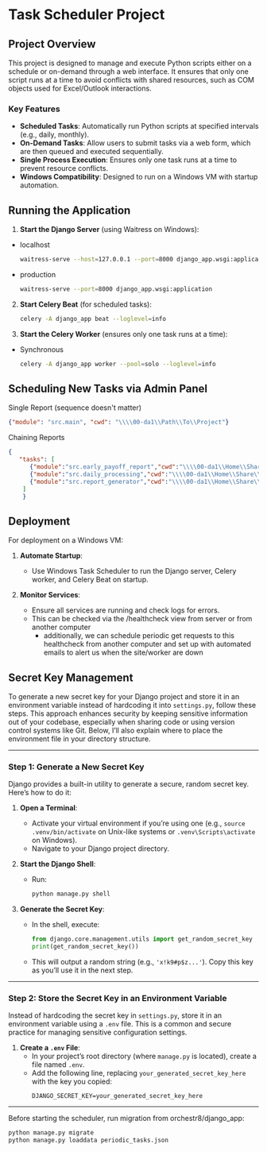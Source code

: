 # Task Scheduler Project

## Project Overview

This project is designed to manage and execute Python scripts either on a schedule or on-demand through a web interface. It ensures that only one script runs at a time to avoid conflicts with shared resources, such as COM objects used for Excel/Outlook interactions. 

### Key Features
- **Scheduled Tasks**: Automatically run Python scripts at specified intervals (e.g., daily, monthly).
- **On-Demand Tasks**: Allow users to submit tasks via a web form, which are then queued and executed sequentially.
- **Single Process Execution**: Ensures only one task runs at a time to prevent resource conflicts.
- **Windows Compatibility**: Designed to run on a Windows VM with startup automation.


## Running the Application

1. **Start the Django Server** (using Waitress on Windows):
- localhost
   ```bash
   waitress-serve --host=127.0.0.1 --port=8000 django_app.wsgi:application
   ```
- production
   ```bash
   waitress-serve --port=8000 django_app.wsgi:application
   ```

2. **Start Celery Beat** (for scheduled tasks):
   ```bash
   celery -A django_app beat --loglevel=info
   ```


3. **Start the Celery Worker** (ensures only one task runs at a time):
- Synchronous
   ```bash
   celery -A django_app worker --pool=solo --loglevel=info
   ```


## Scheduling New Tasks via Admin Panel
Single Report (sequence doesn't matter)
```json
{"module": "src.main", "cwd": "\\\\00-da1\\Path\\To\\Project"}
```

Chaining Reports
```json
{
   "tasks": [
      {"module":"src.early_payoff_report","cwd":"\\\\00-da1\\Home\\Share\\Data & Analytics Initiatives\\Project Management\\Indirect_Lending\\Dealer Reserve Recon\\Production"},
      {"module":"src.daily_processing","cwd":"\\\\00-da1\\Home\\Share\\Data & Analytics Initiatives\\Project Management\\Indirect_Lending\\Dealer Reserve Recon\\Production"},
      {"module":"src.report_generator","cwd":"\\\\00-da1\\Home\\Share\\Data & Analytics Initiatives\\Project Management\\Indirect_Lending\\Dealer Reserve Recon\\Production"}  
    ]
    }
```

## Deployment

For deployment on a Windows VM:

1. **Automate Startup**:
   - Use Windows Task Scheduler to run the Django server, Celery worker, and Celery Beat on startup.
   
2. **Monitor Services**:
   - Ensure all services are running and check logs for errors.
   - This can be checked via the /healthcheck view from server or from another computer
      - additionally, we can schedule periodic get requests to this healthcheck from another computer and set up with automated emails to alert us when the site/worker are down


## Secret Key Management
To generate a new secret key for your Django project and store it in an environment variable instead of hardcoding it into `settings.py`, follow these steps. This approach enhances security by keeping sensitive information out of your codebase, especially when sharing code or using version control systems like Git. Below, I’ll also explain where to place the environment file in your directory structure.

---

### Step 1: Generate a New Secret Key
Django provides a built-in utility to generate a secure, random secret key. Here’s how to do it:

1. **Open a Terminal**:
   - Activate your virtual environment if you’re using one (e.g., `source .venv/bin/activate` on Unix-like systems or `.venv\Scripts\activate` on Windows).
   - Navigate to your Django project directory.

2. **Start the Django Shell**:
   - Run:
     ```bash
     python manage.py shell
     ```

3. **Generate the Secret Key**:
   - In the shell, execute:
     ```python
     from django.core.management.utils import get_random_secret_key
     print(get_random_secret_key())
     ```
   - This will output a random string (e.g., `'x!k9#p$z...'`). Copy this key as you’ll use it in the next step.

---

### Step 2: Store the Secret Key in an Environment Variable
Instead of hardcoding the secret key in `settings.py`, store it in an environment variable using a `.env` file. This is a common and secure practice for managing sensitive configuration settings.



1. **Create a `.env` File**:
   - In your project’s root directory (where `manage.py` is located), create a file named `.env`.
   - Add the following line, replacing `your_generated_secret_key_here` with the key you copied:
     ```env
     DJANGO_SECRET_KEY=your_generated_secret_key_here
     ```


---

Before starting the scheduler, run migration from orchestr8/django_app:
```bash
python manage.py migrate
python manage.py loaddata periodic_tasks.json
```